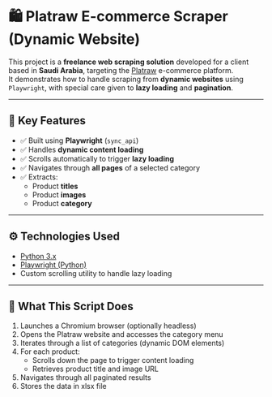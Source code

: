 # 🛍️ Platraw E-commerce Scraper (Dynamic Website)

This project is a **freelance web scraping solution** developed for a client based in **Saudi Arabia**, targeting the [Platraw](https://store.platraw.com/ar) e-commerce platform.  
It demonstrates how to handle scraping from **dynamic websites** using `Playwright`, with special care given to **lazy loading** and **pagination**.

---

## 🚀 Key Features

- ✅ Built using **Playwright** (`sync_api`)
- ✅ Handles **dynamic content loading**
- ✅ Scrolls automatically to trigger **lazy loading**
- ✅ Navigates through **all pages** of a selected category
- ✅ Extracts:
  - Product **titles**
  - Product **images**
  - Product **category**

---

## ⚙️ Technologies Used

- [Python 3.x](https://www.python.org/)
- [Playwright (Python)](https://playwright.dev/python/)
- Custom scrolling utility to handle lazy loading

---

## 🧠 What This Script Does

1. Launches a Chromium browser (optionally headless)
2. Opens the Platraw website and accesses the category menu
3. Iterates through a list of categories (dynamic DOM elements)
4. For each product:
   - Scrolls down the page to trigger content loading
   - Retrieves product title and image URL
5. Navigates through all paginated results
6. Stores the data in xlsx file 